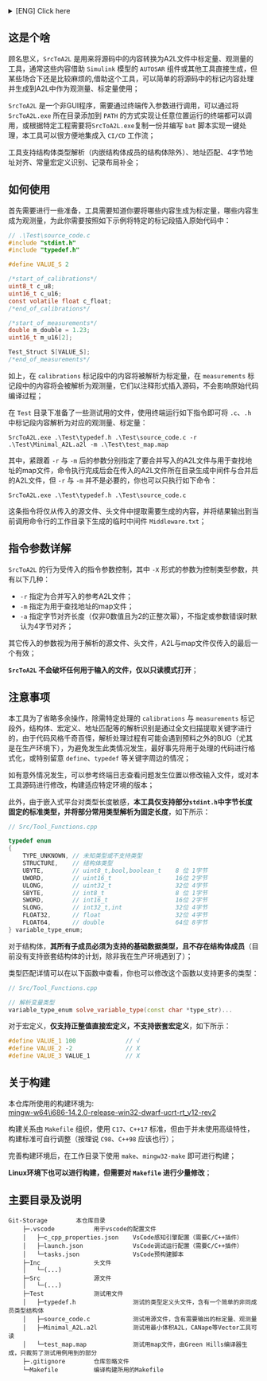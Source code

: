 <details>
<summary>[ENG] Click here</summary>

### To be continue.
~~Try translator.~~

</details>

## 这是个啥  
顾名思义，`SrcToA2L` 是用来将源码中的内容转换为A2L文件中标定量、观测量的工具，通常这些内容借助 `Simulink` 模型的 `AUTOSAR` 组件或其他工具直接生成，但某些场合下还是比较麻烦的,借助这个工具，可以简单的将源码中的标记内容处理并生成到A2L中作为观测量、标定量使用；  

`SrcToA2L` 是一个非GUI程序，需要通过终端传入参数进行调用，可以通过将 `SrcToA2L.exe` 所在目录添加到 `PATH` 的方式实现让任意位置运行的终端都可以调用，或根据特定工程需要将`SrcToA2L.exe`复制一份并编写 `bat` 脚本实现一键处理，本工具可以很方便地集成入 `CI/CD` 工作流； 

工具支持结构体类型解析（内嵌结构体成员的结构体除外）、地址匹配、4字节地址对齐、常量宏定义识别、记录布局补全；
## 如何使用
首先需要进行一些准备，工具需要知道你要将哪些内容生成为标定量，哪些内容生成为观测量，为此你需要按照如下示例将特定的标记段插入原始代码中：  

```c
// .\Test\source_code.c
#include "stdint.h"
#include "typedef.h"

#define VALUE_S 2

/*start_of_calibrations*/
uint8_t c_u8;
uint16_t c_u16;
const volatile float c_float;
/*end_of_calibrations*/

/*start_of_measurements*/
double m_double = 1.23;
uint16_t m_u16[2];

Test_Struct S[VALUE_S];
/*end_of_measurements*/
```
如上，在 `calibrations` 标记段中的内容将被解析为标定量，在 `measurements` 标记段中的内容将会被解析为观测量，它们以注释形式插入源码，不会影响原始代码编译过程；  

在 `Test` 目录下准备了一些测试用的文件，使用终端运行如下指令即可将 `.c`、`.h` 中标记段内容解析为对应的观测量、标定量：

```shell
SrcToA2L.exe .\Test\typedef.h .\Test\source_code.c -r .\Test\Minimal_A2L.a2l -m .\Test\test_map.map
```

其中，紧跟着 `-r` 与 `-m` 后的参数分别指定了要合并写入的A2L文件与用于查找地址的map文件，命令执行完成后会在传入的A2L文件所在目录生成中间件与合并后的A2L文件，但 `-r` 与 `-m` 并不是必要的，你也可以只执行如下命令：

```shell
SrcToA2L.exe .\Test\typedef.h .\Test\source_code.c
```  

这条指令将仅从传入的源文件、头文件中提取需要生成的内容，并将结果输出到当前调用命令行的工作目录下生成的临时中间件 `Middleware.txt`； 

## 指令参数详解

`SrcToA2L` 的行为受传入的指令参数控制，其中 `-X` 形式的参数为控制类型参数，共有以下几种：  

- `-r` 指定为合并写入的参考A2L文件；
- `-m` 指定为用于查找地址的map文件；
- `-a` 指定字节对齐长度（仅非0数值且为2的正整次幂），不指定或参数错误时默认为4字节对齐；  

其它传入的参数视为用于解析的源文件、头文件，A2L与map文件仅传入的最后一个有效；

**`SrcToA2L` 不会破坏任何用于输入的文件，仅以只读模式打开**；  

## 注意事项
本工具为了省略多余操作，除需特定处理的 `calibrations` 与 `measurements` 标记段外，结构体、宏定义、地址匹配等的解析识别是通过全文扫描提取关键字进行的，由于代码风格千奇百怪，解析处理过程有可能会遇到预料之外的BUG（尤其是在生产环境下），为避免发生此类情况发生，最好事先将用于处理的代码进行格式化，或特别留意 `define`、`typedef` 等关键字周边的情况；    

如有意外情况发生，可以参考终端日志查看问题发生位置以修改输入文件，或对本工具源码进行修改，构建适应特定环境的版本；  

此外，由于嵌入式平台对类型长度敏感，**本工具仅支持部分`stdint.h`中字节长度固定的标准类型，并将部分常用类型解析为固定长度**，如下所示：
```c++
// Src/Tool_Functions.cpp

typedef enum
{
    TYPE_UNKNOWN, // 未知类型或不支持类型
    STRUCTURE,    // 结构体类型
    UBYTE,        // uint8_t,bool,boolean_t    8 位 1字节
    UWORD,        // uint16_t                  16位 2字节
    ULONG,        // uint32_t                  32位 4字节
    SBYTE,        // int8_t                    8 位 1字节
    SWORD,        // int16_t                   16位 2字节
    SLONG,        // int32_t,int               32位 4字节
    FLOAT32,      // float                     32位 4字节
    FLOAT64,      // double                    64位 8字节
} variable_type_enum;
```
对于结构体，**其所有子成员必须为支持的基础数据类型，且不存在结构体成员**（目前没有支持嵌套结构体的计划，除非我在生产环境遇到了）；  

类型匹配详情可以在以下函数中查看，你也可以修改这个函数以支持更多的类型：  
```c++
// Src/Tool_Functions.cpp

// 解析变量类型
variable_type_enum solve_variable_type(const char *type_str)...
```

对于宏定义，**仅支持正整值直接宏定义，不支持嵌套宏定义**，如下所示：
```c++
#define VALUE_1 100              // √
#define VALUE_2 -2               // X
#define VALUE_3 VALUE_1          // X
```
## 关于构建
本仓库所使用的构建环境为:  
[mingw-w64\i686-14.2.0-release-win32-dwarf-ucrt-rt_v12-rev2](https://github.com/niXman/mingw-builds-binaries/releases/tag/14.2.0-rt_v12-rev2)  

构建关系由 `Makefile` 组织，使用 `C17`、`C++17` 标准，但由于并未使用高级特性，构建标准可自行调整（按理说 `C98`、`C++98` 应该也行）；  

完善构建环境后，在工作目录下使用 `make`、`mingw32-make` 即可进行构建；

**Linux环境下也可以进行构建，但需要对 `Makefile` 进行少量修改**；

## 主要目录及说明
    Git-Storage        本仓库目录
        ├─.vscode           用于vscode的配置文件
        │   ├─c_cpp_properties.json    VsCode感知引擎配置（需要C/C++插件）
        │   ├─launch.json              VsCode调试运行配置（需要C/C++插件）
        │   └─tasks.json               VsCode预构建脚本
        ├─Inc               头文件
        │   └─(...)
        ├─Src               源文件
        │   └─(...)
        ├─Test              测试用文件
        │   ├─typedef.h                测试的类型定义头文件，含有一个简单的非同成员类型结构体
        │   ├─source_code.c            测试用源文件，含有需要输出的标定量、观测量
        │   ├─Minimal_A2L.a2l          测试用最小体积A2L，CANape等Vector工具可读
        │   └─test_map.map             测试用map文件，由Green Hills编译器生成，只裁剪了测试用例用到的部分
        ├─.gitignore        仓库忽略文件
        └─Makefile          编译构建所用的Makefile

